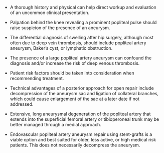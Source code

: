 - A thorough history and physical can help direct workup and evaluation of an uncommon clinical presentation.

- Palpation behind the knee revealing a prominent popliteal pulse should raise suspicion of the presence of an aneurysm.

- The differential diagnosis of swelling after hip surgery, although most often due to deep vein thrombosis, should include popliteal artery aneurysm, Baker’s cyst, or lymphatic obstruction.

- The presence of a large popliteal artery aneurysm can confound the diagnosis and/or increase the risk of deep venous thrombosis.

- Patient risk factors should be taken into consideration when recommending treatment.

- Technical advantages of a posterior approach for open repair include decompression of the aneurysm sac and ligation of collateral branches, which could cause enlargement of the sac at a later date if not addressed.

- Extensive, long aneurysmal degeneration of the popliteal artery that extends into the superficial femoral artery or tibioperoneal trunk may be better managed through a medial approach.

- Endovascular popliteal artery aneurysm repair using stent-grafts is a viable option and best suited for older, less active, or high medical risk patients. This does not necessarily decompress the aneurysm.